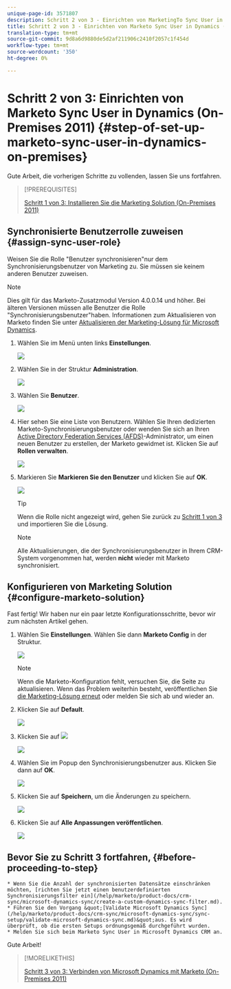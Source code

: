 ```yaml
---
unique-page-id: 3571807
description: Schritt 2 von 3 - Einrichten von MarketingTo Sync User in Dynamics (On-Premises 2011) - MarketingTo Docs - Produktdokumentation
title: Schritt 2 von 3 - Einrichten von Marketo Sync User in Dynamics (On-Premises 2011)
translation-type: tm+mt
source-git-commit: 9d8a6d9880de5d2af211906c2410f2057c1f454d
workflow-type: tm+mt
source-wordcount: '350'
ht-degree: 0%

---
```



# Schritt 2 von 3: Einrichten von Marketo Sync User in Dynamics (On-Premises 2011) {#step-of-set-up-marketo-sync-user-in-dynamics-on-premises}

Gute Arbeit, die vorherigen Schritte zu vollenden, lassen Sie uns fortfahren.

>[!PREREQUISITES]
>
>[Schritt 1 von 3: Installieren Sie die Marketing Solution (On-Premises 2011)](/help/marketo/product-docs/crm-sync/microsoft-dynamics-sync/sync-setup/microsoft-dynamics-2011-on-premises/step-1-of-3-install.md)

## Synchronisierte Benutzerrolle zuweisen {#assign-sync-user-role}

Weisen Sie die Rolle &quot;Benutzer synchronisieren&quot;nur dem Synchronisierungsbenutzer von Marketing zu. Sie müssen sie keinem anderen Benutzer zuweisen.

>[!NOTE]
>
>Dies gilt für das Marketo-Zusatzmodul Version 4.0.0.14 und höher. Bei älteren Versionen müssen alle Benutzer die Rolle &quot;Synchronisierungsbenutzer&quot;haben. Informationen zum Aktualisieren von Marketo finden Sie unter [Aktualisieren der Marketing-Lösung für Microsoft Dynamics](/help/marketo/product-docs/crm-sync/microsoft-dynamics-sync/sync-setup/update-the-marketo-solution-for-microsoft-dynamics.md).

1. Wählen Sie im Menü unten links **Einstellungen**.

   ![](assets/image2015-4-2-14-3a2-3a40.png)

1. Wählen Sie in der Struktur **Administration**.

   ![](assets/image2015-4-2-14-3a3-3a30.png)

1. Wählen Sie **Benutzer**.

   ![](assets/image2015-4-2-14-3a4-3a37.png)

1. Hier sehen Sie eine Liste von Benutzern. Wählen Sie Ihren dedizierten Marketo-Synchronisierungsbenutzer oder wenden Sie sich an Ihren [Active Directory Federation Services (AFDS)](https://msdn.microsoft.com/en-us/library/bb897402.aspx)-Administrator, um einen neuen Benutzer zu erstellen, der Marketo gewidmet ist. Klicken Sie auf **Rollen verwalten**.

   ![](assets/image2015-4-2-14-3a11-3a7.png)

1. Markieren Sie **Markieren Sie den Benutzer** und klicken Sie auf **OK**.

   ![](assets/image2015-4-2-14-3a15-3a0.png)

   >[!TIP]
   >
   >Wenn die Rolle nicht angezeigt wird, gehen Sie zurück zu [Schritt 1 von 3](/help/marketo/product-docs/crm-sync/microsoft-dynamics-sync/sync-setup/microsoft-dynamics-2011-on-premises/step-1-of-3-install.md) und importieren Sie die Lösung.

   >[!NOTE]
   >
   >Alle Aktualisierungen, die der Synchronisierungsbenutzer in Ihrem CRM-System vorgenommen hat, werden **nicht** wieder mit Marketo synchronisiert.

## Konfigurieren von Marketing Solution {#configure-marketo-solution}

Fast fertig! Wir haben nur ein paar letzte Konfigurationsschritte, bevor wir zum nächsten Artikel gehen.

1. Wählen Sie **Einstellungen**. Wählen Sie dann **Marketo Config** in der Struktur.

   ![](assets/image2015-4-2-14-3a20-3a51.png)

   >[!NOTE]
   >
   >Wenn die Marketo-Konfiguration fehlt, versuchen Sie, die Seite zu aktualisieren. Wenn das Problem weiterhin besteht, veröffentlichen Sie [die Marketing-Lösung erneut](/help/marketo/product-docs/crm-sync/microsoft-dynamics-sync/sync-setup/microsoft-dynamics-2011-on-premises/step-1-of-3-install.md) oder melden Sie sich ab und wieder an.

1. Klicken Sie auf **Default**.

   ![](assets/image2015-4-2-14-3a27-3a30.png)

1. Klicken Sie auf ![](assets/image2015-4-2-14-3a29-3a1.png)

   ![](assets/image2015-4-2-14-3a28-3a40.png)

1. Wählen Sie im Popup den Synchronisierungsbenutzer aus. Klicken Sie dann auf **OK**.

   ![](assets/image2015-4-2-14-3a32-3a43.png)

1. Klicken Sie auf **Speichern**, um die Änderungen zu speichern.

   ![](assets/image2015-4-2-14-3a34-3a15.png)

1. Klicken Sie auf **Alle Anpassungen veröffentlichen**.

   ![](assets/publish-all-customizations1.png)

## Bevor Sie zu Schritt 3 fortfahren, {#before-proceeding-to-step}

    * Wenn Sie die Anzahl der synchronisierten Datensätze einschränken möchten, [richten Sie jetzt einen benutzerdefinierten Synchronisierungsfilter ein](/help/marketo/product-docs/crm-sync/microsoft-dynamics-sync/create-a-custom-dynamics-sync-filter.md).
    * Führen Sie den Vorgang &quot;[Validate Microsoft Dynamics Sync](/help/marketo/product-docs/crm-sync/microsoft-dynamics-sync/sync-setup/validate-microsoft-dynamics-sync.md)&quot;aus. Es wird überprüft, ob die ersten Setups ordnungsgemäß durchgeführt wurden.
    * Melden Sie sich beim Marketo Sync User in Microsoft Dynamics CRM an.

Gute Arbeit!

>[!MORELIKETHIS]
>
>[Schritt 3 von 3: Verbinden von Microsoft Dynamics mit Marketo (On-Premises 2011)](/help/marketo/product-docs/crm-sync/microsoft-dynamics-sync/sync-setup/microsoft-dynamics-2011-on-premises/step-3-of-3-connect.md)
